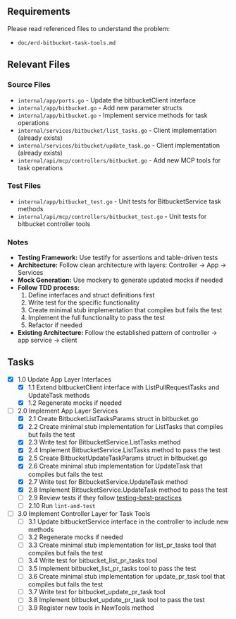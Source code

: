 ## Requirements

Please read referenced files to understand the problem:
- `doc/erd-bitbucket-task-tools.md`

## Relevant Files

### Source Files
- `internal/app/ports.go` - Update the bitbucketClient interface
- `internal/app/bitbucket.go` - Add new parameter structs
- `internal/app/bitbucket.go` - Implement service methods for task operations
- `internal/services/bitbucket/list_tasks.go` - Client implementation (already exists)
- `internal/services/bitbucket/update_task.go` - Client implementation (already exists)
- `internal/api/mcp/controllers/bitbucket.go` - Add new MCP tools for task operations

### Test Files
- `internal/app/bitbucket_test.go` - Unit tests for BitbucketService task methods
- `internal/api/mcp/controllers/bitbucket_test.go` - Unit tests for bitbucket controller tools

### Notes

- **Testing Framework:** Use testify for assertions and table-driven tests
- **Architecture:** Follow clean architecture with layers: Controller → App → Services
- **Mock Generation:** Use mockery to generate updated mocks if needed
- **Follow TDD process:**
  1. Define interfaces and struct definitions first
  2. Write test for the specific functionality
  3. Create minimal stub implementation that compiles but fails the test
  4. Implement the full functionality to pass the test
  5. Refactor if needed
- **Existing Architecture:** Follow the established pattern of controller → app service → client

## Tasks

- [x] 1.0 Update App Layer Interfaces
  - [x] 1.1 Extend bitbucketClient interface with ListPullRequestTasks and UpdateTask methods
  - [x] 1.2 Regenerate mocks if needed

- [ ] 2.0 Implement App Layer Services
  - [x] 2.1 Create BitbucketListTasksParams struct in bitbucket.go
  - [x] 2.2 Create minimal stub implementation for ListTasks that compiles but fails the test
  - [x] 2.3 Write test for BitbucketService.ListTasks method
  - [x] 2.4 Implement BitbucketService.ListTasks method to pass the test
  - [x] 2.5 Create BitbucketUpdateTaskParams struct in bitbucket.go
  - [x] 2.6 Create minimal stub implementation for UpdateTask that compiles but fails the test
  - [x] 2.7 Write test for BitbucketService.UpdateTask method
  - [x] 2.8 Implement BitbucketService.UpdateTask method to pass the test
  - [ ] 2.9 Review tests if they follow [testing-best-practices](../testing-best-practices.md)
  - [ ] 2.10 Run `lint-and-test`

- [ ] 3.0 Implement Controller Layer for Task Tools
  - [ ] 3.1 Update bitbucketService interface in the controller to include new methods
  - [ ] 3.2 Regenerate mocks if needed
  - [ ] 3.3 Create minimal stub implementation for list_pr_tasks tool that compiles but fails the test
  - [ ] 3.4 Write test for bitbucket_list_pr_tasks tool
  - [ ] 3.5 Implement bitbucket_list_pr_tasks tool to pass the test
  - [ ] 3.6 Create minimal stub implementation for update_pr_task tool that compiles but fails the test
  - [ ] 3.7 Write test for bitbucket_update_pr_task tool
  - [ ] 3.8 Implement bitbucket_update_pr_task tool to pass the test
  - [ ] 3.9 Register new tools in NewTools method 